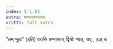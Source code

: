 ```yaml
---
index: 5.1.83
sutra: षण्मासाण्ण्यच्च
vritti: full_sutra
---
```


"तम् भूतः" (इति) वयसि षण्मासात् द्विगोः ण्यत्, यप् , ठञ् च